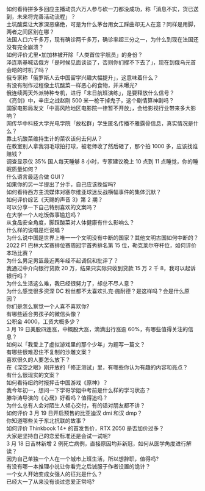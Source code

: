 如何看待拼多多回应主播动员六万人参与砍一刀都没成功，称「消息不实，货已送到，未来将完善活动流程」？  
土坑酸菜让大家深恶痛绝，可是为什么茅台用女工踩曲却无人在意？同样是用脚，两者之间区别在哪？  
法国人口六千多万，现有确诊两千多万，确诊率超三分之一，为什么到现在法国还没有完全崩溃？  
如何评价尤里•加加林被开除「人类首位宇航员」的身份？  
泽连斯基喊话俄方「是时候见面谈谈了，否则你们撑不下去了」，现在到俄乌元首会晤的时机了吗？  
俄专家称「俄罗斯人去中国留学兴趣大幅提升」，这意味着什么？  
有没有制作过程像土坑酸菜一样恶心的食物，并未曝光?  
俄连续两天外派特种专机，进行「末日航班演练」，是要释放什么信号？  
《亮剑》中，辛庄之战赵刚 500 米一枪干掉鬼子，这个剧情算神剧吗？  
国家电影局发文「中高风险地区电影院一律暂不开放」，会给影视行业带来多大影响？  
网传华中科技大学光电学院「放松群」学生匿名传播不雅露骨信息，真实情况是什么？  
靠土坑酸菜维持生计的菜农该何去何从？  
在教室别人拿我羽毛球拍打球，被老师收了然后砸了，那个拍 1000 多，应该找谁赔钱？  
调查显示仅 35% 国人每天睡够 8 小时，专家建议晚上 10 点到 11 点睡觉，你的睡眠质量如何？  
什么语言最适合做 GUI？  
如果你的另一半提出了分手，自己应该挽留吗?  
如何看待西方主流媒体对塞尔维亚球迷反战横幅事件的集体沉默？  
如何评价综艺《天赐的声音 3》第 2 期？  
可以分享一下自己特别喜欢的文案吗？  
在大学一个人吃饭做事尴尬吗？  
从食品安全角度，脚踩酸菜对人体健康有什么影响么？  
什么样的说唱是烂说唱？  
为什么说中国是世界上唯一一个文明没有中断的国家？其他文明古国如何中断的？  
2022 F1 巴林大奖赛排位赛周冠宇首秀排名第 15 位，勒克莱尔夺杆位，如何评价本场比赛？  
为什么男足男篮最近两年经不起调侃和批评了？  
我通过中介向银行贷款 20 万，结果只实际只收到贷款 15 万 2 千 8，我可以起诉银行吗？  
为什么生活这么难，我已经很努力了，却总不尽人意？  
为什么感觉很多资深 DC 粉丝都不太喜欢扎克·施耐德？是这样吗？会是什么原因？  
你们是怎么察觉一个人喜不喜欢你?  
有哪些适合男孩子的微信头像？  
公积金 4000，工资大概多少？  
3 月 19 日美股四连涨，中概股大涨，滴滴出行涨逾 60%，有哪些值得关注的信息？  
如何以「我爱上了虚拟游戏里的那个少年」为题写一篇文？  
有哪些很难忍住不复制的沙雕文案？  
喜欢很久的人要怎么放下？  
在《深空之眼》刚开放的「修正测试」里，有哪些你认为有趣的内容和亮点？  
有什么很现实的文案？  
如何看待纽约时报抨击中国游戏《原神》？  
我今年初一，想问一下学哥学姐中考前是什么样的学习状态？  
滕华涛导演的《心居》好看吗？值得追吗？  
为什么总有人会对陌生人倾心交付，有的话对朋友都不讲？  
如何评价 3 月 19 日开启预售的比亚迪汉 dmi 和汉 dmp？  
你知道哪些关于东北抗联的故事？  
如何评价 Thinkbook 14+ 的首发售价，RTX 2050 是否加价过多？  
大家是坚持自己的恋爱标准还是会试一试呢?  
3 月 18 日吉林新增 2 例死亡病例，直接原因均非新冠，如何从医学角度进行解读？  
因为自己单独一个人在一个城市上班生活，所以想辞职，值得吗?  
有没有哪一本推理小说让你看完之后诚服于作者设置的诡计？  
一个女人开始变成女强人的征兆是什么？  
已经大一了从来没有谈过恋爱正常吗?  
